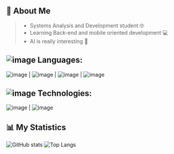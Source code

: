 ## 🔎 About Me
 > - Systems Analysis and Development student 🤓
 > - Learning Back-end and mobile oriented development 💻
 > - AI is really interesting 💎
 
## ![image](https://user-images.githubusercontent.com/123518676/221358539-ec3b0c12-f96c-4a81-9693-7fa648e59076.png) Languages:
![image](https://user-images.githubusercontent.com/123518676/221356841-073415a5-2f5c-40aa-ad9e-537cedc9d19e.png) | ![image](https://user-images.githubusercontent.com/123518676/221358106-e7f6c84d-31db-49f1-8ccd-9f214fab0fda.png) | ![image](https://user-images.githubusercontent.com/123518676/221358132-05d2331a-12c7-47e7-bc75-ddf81df4ef75.png) | ![image](https://user-images.githubusercontent.com/123518676/221358144-ba117426-0288-4f0d-ba06-f5419e67c42c.png)

## ![image](https://user-images.githubusercontent.com/123518676/221358485-6220a09e-6c2e-41c6-9409-d3cc55de7d80.png) Technologies:
![image](https://user-images.githubusercontent.com/123518676/221358232-0183f0fb-af23-45c6-a8f3-73828f1ad154.png) | ![image](https://user-images.githubusercontent.com/123518676/221358847-01f6ec0d-61f2-4680-a9d5-ba8b51611b51.png)

## 📊 My Statistics
![GitHub stats](https://github-readme-stats.vercel.app/api?username=NekoYasha7&show_icons=true&theme=dracula)
![Top Langs](https://github-readme-stats.vercel.app/api/top-langs/?username=NekoYasha7&theme=dracula)








